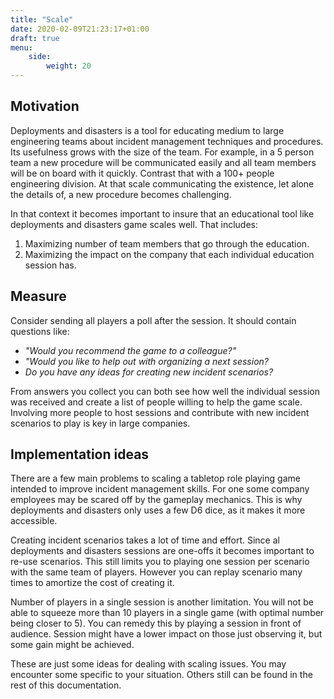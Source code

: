 ```yaml
---
title: "Scale"
date: 2020-02-09T21:23:17+01:00
draft: true
menu:
    side:
        weight: 20
---
```


## Motivation

Deployments and disasters is a tool for educating medium to large engineering teams about incident management techniques and procedures. Its usefulness grows with the size of the team. For example, in a 5 person team a new procedure will be communicated easily and all team members will be on board with it quickly. Contrast that with a 100+ people engineering division. At that scale communicating the existence, let alone the details of, a new procedure becomes challenging.

In that context it becomes important to insure that an educational tool like deployments and disasters game scales well. That includes:
1. Maximizing number of team members that go through the education.
1. Maximizing the impact on the company that each individual education session has.

## Measure

Consider sending all players a poll after the session. It should contain questions like:
* _"Would you recommend the game to a colleague?"_
* _"Would you like to help out with organizing a next session?_
* _Do you have any ideas for creating new incident scenarios?_

From answers you collect you can both see how well the individual session was received and create a list of people willing to help the game scale. Involving more people to host sessions and contribute with new incident scenarios to play is key in large companies.

## Implementation ideas

There are a few main problems to scaling a tabletop role playing game intended to improve incident management skills. For one some company employees may be scared off by the gameplay mechanics. This is why deployments and disasters only uses a few D6 dice, as it makes it more accessible.

Creating incident scenarios takes a lot of time and effort. Since al deployments and disasters sessions are one-offs it becomes important to re-use scenarios. This still limits you to playing one session per scenario with the same team of players. However you can replay scenario many times to amortize the cost of creating it.

Number of players in a single session is another limitation. You will not be able to squeeze more than 10 players in a single game (with optimal number being closer to 5). You can remedy this by playing a session in front of audience. Session might have a lower impact on those just observing it, but some gain might be achieved.

These are just some ideas for dealing with scaling issues. You may encounter some specific to your situation. Others still can be found in the rest of this documentation.